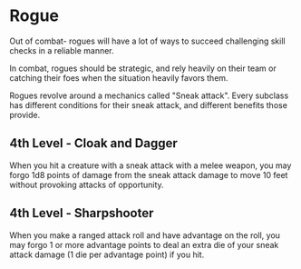 # Rogue

Out of combat- rogues will have a lot of ways to succeed challenging skill checks in a reliable manner.

In combat, rogues should be strategic, and rely heavily on their team or catching their foes when the situation heavily favors them.

Rogues revolve around a mechanics called "Sneak attack". Every subclass has different conditions for their sneak attack, and different benefits those provide.

## 4th Level - Cloak and Dagger

When you hit a creature with a sneak attack with a melee weapon, you may forgo 1d8 points of damage from the sneak attack damage to move 10 feet without provoking attacks of opportunity.

## 4th Level - Sharpshooter

When you make a ranged attack roll and have advantage on the roll, you may forgo 1 or more advantage points to deal an extra die of your sneak attack damage (1 die per advantage point) if you hit.
